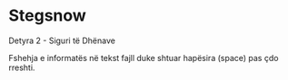# Stegsnow
Detyra 2 - Siguri të Dhënave

Fshehja e informatës në tekst fajll duke shtuar hapësira (space) pas çdo rreshti.
